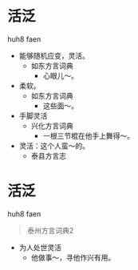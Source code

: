 # 活泛
huh8 faen
+ 能够随机应变，灵活。
  * 如东方言词典
    - 心眼儿～。
+ 柔软。
  * 如东方言词典
    - 这些面～。
+ 手脚灵活
  * 兴化方言词典
    - 一根三节棍在他手上舞得～。
+ 灵活：这个人蛮～的。
  * 泰县方言志


# 活泛
huh8 faen
> 泰州方言词典2
- 为人处世灵活
  - 他做事～，寻他作兴有用。